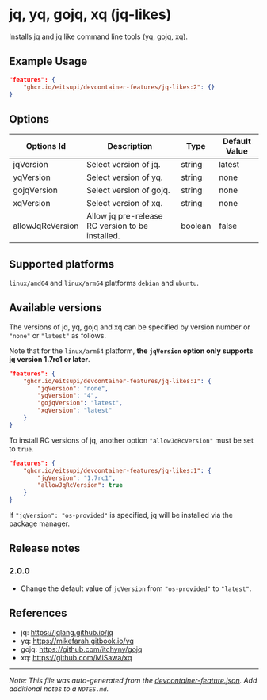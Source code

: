 
# jq, yq, gojq, xq (jq-likes)

Installs jq and jq like command line tools (yq, gojq, xq).

## Example Usage

```json
"features": {
    "ghcr.io/eitsupi/devcontainer-features/jq-likes:2": {}
}
```

## Options

| Options Id | Description | Type | Default Value |
|-----|-----|-----|-----|
| jqVersion | Select version of jq. | string | latest |
| yqVersion | Select version of yq. | string | none |
| gojqVersion | Select version of gojq. | string | none |
| xqVersion | Select version of xq. | string | none |
| allowJqRcVersion | Allow jq pre-release RC version to be installed. | boolean | false |

<!-- markdownlint-disable MD041 -->

## Supported platforms

`linux/amd64` and `linux/arm64` platforms `debian` and `ubuntu`.

## Available versions

The versions of jq, yq, gojq and xq can be specified by version number or `"none"` or `"latest"` as follows.

Note that for the `linux/arm64` platform, **the `jqVersion` option only supports jq version 1.7rc1 or later**.

```json
"features": {
    "ghcr.io/eitsupi/devcontainer-features/jq-likes:1": {
        "jqVersion": "none",
        "yqVersion": "4",
        "gojqVersion": "latest",
        "xqVersion": "latest"
    }
}
```

To install RC versions of jq, another option `"allowJqRcVersion"` must be set to `true`.

```json
"features": {
    "ghcr.io/eitsupi/devcontainer-features/jq-likes:1": {
        "jqVersion": "1.7rc1",
        "allowJqRcVersion": true
    }
}
```

If `"jqVersion": "os-provided"` is specified, jq will be installed via the package manager.

## Release notes

### 2.0.0

- Change the default value of `jqVersion` from `"os-provided"` to `"latest"`.

## References

- jq: <https://jqlang.github.io/jq>
- yq: <https://mikefarah.gitbook.io/yq>
- gojq: <https://github.com/itchyny/gojq>
- xq: <https://github.com/MiSawa/xq>


---

_Note: This file was auto-generated from the [devcontainer-feature.json](https://github.com/eitsupi/devcontainer-features/blob/main/src/jq-likes/devcontainer-feature.json).  Add additional notes to a `NOTES.md`._
